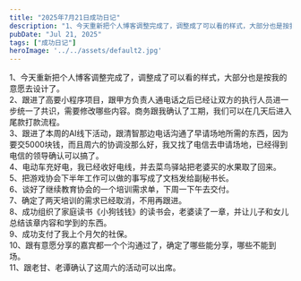 ```yaml
---
title: "2025年7月21日成功日记"
description: "1、今天重新把个人博客调整完成了，调整成了可以看的样式，大部分也是按我的意愿去设计了。 2、跟进了高要小程序项 [&hellip;]"
pubDate: "Jul 21, 2025"
tags: ["成功日记"]
heroImage: '../../assets/default2.jpg'
---
```


1、今天重新把个人博客调整完成了，调整成了可以看的样式，大部分也是按我的意愿去设计了。  
2、跟进了高要小程序项目，跟甲方负责人通电话之后已经让双方的执行人员进一步统一了共识，需要修改哪些内容。商务跟我确认了工期，我们可以在几天后进入尾款打款流程。  
3、跟进了本周的AI线下活动，跟清智那边电话沟通了早请场地所需的东西，因为要交5000块钱，而且周六的协调没那么好，我又找了电信去申请场地，已经得到电信的领导确认可以搞了。  
4、电动车充好电，我已经收好电线，并去菜鸟驿站把老婆买的水果取了回来。  
5、把游戏协会下半年工作可以做的事写成了文档发给副秘书长。  
6、谈好了继续教育协会的一个培训需求单，下周一下午去交付。  
7、确定了两天培训的需求已经取消，不用再跟进。  
8、成功组织了家庭读书《小狗钱钱》的读书会，老婆读了一章，并让儿子和女儿总结该章内容和学到的东西。  
9、成功支付了我上个月欠的社保。  
10、跟有意愿分享的嘉宾都一个个沟通过了，确定了哪些能分享，哪些不能到场。  
11、跟老甘、老谭确认了这周六的活动可以出席。